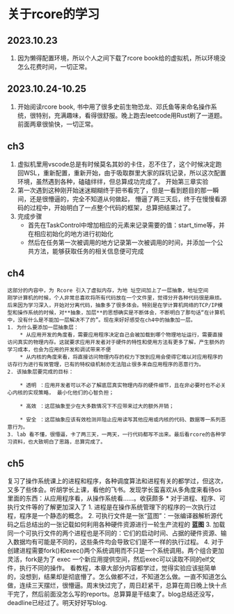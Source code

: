 # 关于rcore的学习
## 2023.10.23
1. 因为懒得配置环境，所以个人之间下载了rcore book给的虚拟机，所以环境没怎么花费时间，一切正常。

## 2023.10.24-10.25
1. 开始阅读rcore book, 书中用了很多史前生物恐龙、邓氏鱼等来命名操作系统，很特别，充满趣味，看得很舒服。晚上跑去leetcode用Rust刷了一道题。前面两章很愉快，一切正常。

## ch3
1. 虚拟机里用vscode总是有时候莫名其妙的卡住，忍不住了，这个时候决定跑回WSL，重新配置，重新开始，由于吸取群里大家的踩坑记录，所以这次配置环境，虽然遇到各种，磕磕绊绊，但总算成功完成了。
开始第三章实验
2. 第一次遇到这种刚开始迷迷糊糊终于把书看完了，但是一看到题目的那一瞬间，还是很懵逼的，完全不知道从何做起，
懵逼了两三天后，终于在慢慢看源码的过程中，开始明白了一点整个代码的框架，总算把结果过了。
3. 完成步骤
    * 首先在TaskControl中增加相应的元素来记录需要的值：start_time等，并在相应初始化的地方进行初始化
    * 然后在任务第一次被调用的地方记录第一次被调用的时间，并添加一个公共方法，能够获取任务的相关信息便可完成

## ch4
    这部分的内容中，为 Rcore 引入了虚拟内存，为地 址空间加上了一层抽象，地址空间
    刚学计算机的时候，个人非常总喜欢将所有代码放在一个文件里，觉得分开各种代码很是麻烦。后来因为学习深入，开始对分离代码，抽象多了很多体会。特别是在学计算机网络的TCP/IP模型和操作系统的时候，对**抽象，加层**的思想确实是不断体会，不断明白了那句话“在计算机中，没有什么是不能加一层解决不了的”。现在来好好感受在ch4中的抽象加一层。
    1. 为什么要添加一层抽象层：
        * 从应用开发的角度看，需要应用程序决定自己会被加载到哪个物理地址运行，需要直接访问真实的物理内存。这就要求应用开发者对于硬件的特性和使用方法有更多了解，产生额外的学习成本，也会为应用的开发和调试带来不便
        * 从内核的角度来看，将直接访问物理内存的权力下放到应用会使得它难以对应用程序的访存行为进行有效管理，已有的特权级机制亦无法阻止很多来自应用程序的恶意行为。
    2. 该抽象层要完成的目标：
    
        * 透明 ：应用开发者可以不必了解底层真实物理内存的硬件细节，且在非必要时也不必关心内核的实现策略， 最小化他们的心智负担；

        * 高效 ：这层抽象至少在大多数情况下不应带来过大的额外开销；

        * 安全 ：这层抽象应该有效检测并阻止应用读写其他应用或内核的代码、数据等一系列恶意行为。
    3. lab 看不懂，很懵逼，卡了两三天，一两天，一行代码都写不出来。最后看rcore的各种学习资料，也大致明白了思路，总算完成了。

## ch5
复习了操作系统课上的进程和程序，各种调度算法和进程有关的都学过，但这次，又多了些体会。听胡学长上课，看他的飞书。发现学长蛮喜欢从多角度来看待os里面的东西：从应用程序看，从操作系统看……。收获颇多
    * 对于进程、程序、可执行文件等的了解更加深入了
        1.  进程是在操作系统管理下的程序的一次执行过程，程序是一个静态的概念。
        2. 可执行文件是一张“蓝图”：一张编译器解析源代码之后总结出的一张记载如何利用各种硬件资源进行一轮生产流程的 **蓝图**
        3. 加载同一个可执行文件的两个进程也是不同的：它们的启动时间、占据的硬件资源、输入数据均有可能是不同的，这些条件均会导致它们是不一样的执行过程。
        4. 对于创建进程需要fork()和exec()两个系统调用而不只是一个系统调用。两个组合更加灵活，fork是为了 exec 一个新应用提供空间，然后exec可以读取不同的elf文件，执行不同的操作。
看教程，本章大部分内容都学过，觉得实验应该挺简单的，没想到，结果却是彻底懵了。怎么做都不过，不知道怎么做。一直不知道怎么做，连续三天摆烂，很懵逼。周末快过完了，周日赶紧干，总算在周日晚上快十点干完了，然后前面没怎么写的reports。总算算是干结束了。blog总结还没写，deadline已经过了。明天好好写blog.